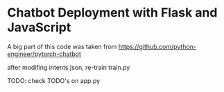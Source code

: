 # Chatbot Deployment with Flask and JavaScript

A big part of this code was taken from https://github.com/python-engineer/pytorch-chatbot

after modifing intents.json, re-train train.py

TODO: check TODO's on app.py


